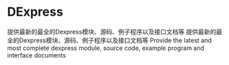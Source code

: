 # DExpress
 提供最新的最全的Dexpress模块、源码、例子程序以及接口文档等 提供最新的最全的Dexpress模块、源码、例子程序以及接口文档等 Provide the latest and most complete dexpress module, source code, example program and interface documents
